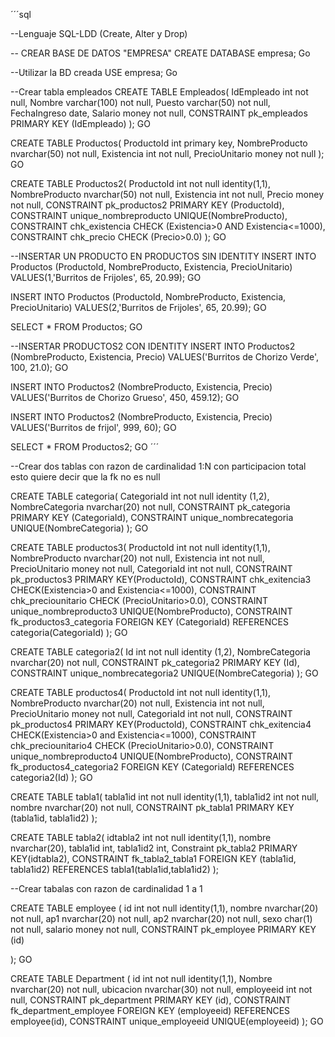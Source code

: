 ´´´sql

--Lenguaje SQL-LDD (Create, Alter y Drop)

-- CREAR BASE DE DATOS "EMPRESA"
CREATE DATABASE empresa;
Go

--Utilizar la BD creada
USE empresa;
Go

--Crear tabla empleados
CREATE TABLE Empleados(
IdEmpleado int not null,
Nombre varchar(100) not null,
Puesto varchar(50) not null,
FechaIngreso date,
Salario money not null,
CONSTRAINT pk_empleados
PRIMARY KEY (IdEmpleado)
);
GO

CREATE TABLE Productos(
ProductoId int primary key,
NombreProducto nvarchar(50) not null,
Existencia int not null,
PrecioUnitario money not null
);
GO

CREATE TABLE Productos2(
ProductoId int not null identity(1,1),
NombreProducto nvarchar(50) not null,
Existencia int not null,
Precio money not null,
CONSTRAINT pk_productos2
PRIMARY KEY (ProductoId),
CONSTRAINT unique_nombreproducto
UNIQUE(NombreProducto),
CONSTRAINT chk_existencia
CHECK (Existencia>0 AND Existencia<=1000),
CONSTRAINT chk_precio
CHECK (Precio>0.0)
);
GO

--INSERTAR UN PRODUCTO EN PRODUCTOS SIN IDENTITY
INSERT INTO Productos (ProductoId, NombreProducto, Existencia, PrecioUnitario)
VALUES(1,'Burritos de Frijoles', 65, 20.99);
GO

INSERT INTO Productos (ProductoId, NombreProducto, Existencia, PrecioUnitario)
VALUES(2,'Burritos de Frijoles', 65, 20.99);
GO

SELECT * FROM Productos;
GO

--INSERTAR PRODUCTOS2 CON IDENTITY
INSERT INTO Productos2 (NombreProducto, Existencia, Precio)
VALUES('Burritos de Chorizo Verde', 100, 21.0);
GO

INSERT INTO Productos2 (NombreProducto, Existencia, Precio)
VALUES('Burritos de Chorizo Grueso', 450, 459.12);
GO

INSERT INTO Productos2 (NombreProducto, Existencia, Precio)
VALUES('Burritos de frijol', 999, 60);
GO

SELECT * FROM Productos2;
GO
´´´

--Crear dos tablas con razon de cardinalidad 1:N con participacion total esto quiere decir que la fk no es null

CREATE TABLE categoria(
CategoriaId int not null identity (1,2),
NombreCategoria nvarchar(20) not null,
CONSTRAINT pk_categoria
PRIMARY KEY (CategoriaId),
CONSTRAINT unique_nombrecategoria
UNIQUE(NombreCategoria)
);
GO

CREATE TABLE productos3(
ProductoId int not null identity(1,1),
NombreProducto nvarchar(20) not null,
Existencia int not null,
PrecioUnitario money not null,
CategoriaId int not null,
CONSTRAINT pk_productos3
PRIMARY KEY(ProductoId),
CONSTRAINT	chk_exitencia3
CHECK(Existencia>0 and Existencia<=1000),
CONSTRAINT chk_preciounitario
CHECK (PrecioUnitario>0.0),
CONSTRAINT unique_nombreproducto3
UNIQUE(NombreProducto),
CONSTRAINT fk_productos3_categoria
FOREIGN KEY (CategoriaId)
REFERENCES categoria(CategoriaId)
);
GO



CREATE TABLE categoria2(
Id int not null identity (1,2),
NombreCategoria nvarchar(20) not null,
CONSTRAINT pk_categoria2
PRIMARY KEY (Id),
CONSTRAINT unique_nombrecategoria2
UNIQUE(NombreCategoria)
);
GO

CREATE TABLE productos4(
ProductoId int not null identity(1,1),
NombreProducto nvarchar(20) not null,
Existencia int not null,
PrecioUnitario money not null,
CategoriaId int not null,
CONSTRAINT pk_productos4
PRIMARY KEY(ProductoId),
CONSTRAINT	chk_exitencia4
CHECK(Existencia>0 and Existencia<=1000),
CONSTRAINT chk_preciounitario4
CHECK (PrecioUnitario>0.0),
CONSTRAINT unique_nombreproducto4
UNIQUE(NombreProducto),
CONSTRAINT fk_productos4_categoria2
FOREIGN KEY (CategoriaId)
REFERENCES categoria2(Id)
);
GO


CREATE TABLE tabla1(
tabla1id int not null identity(1,1),
tabla1id2 int not null,
nombre nvarchar(20) not null,
CONSTRAINT pk_tabla1
PRIMARY KEY (tabla1id, tabla1id2)
);


CREATE TABLE tabla2(
idtabla2 int not null identity(1,1),
nombre nvarchar(20),
tabla1id int,
tabla1id2 int,
Constraint pk_tabla2
PRIMARY KEY(idtabla2),
CONSTRAINT fk_tabla2_tabla1
FOREIGN KEY (tabla1id, tabla1id2)
REFERENCES tabla1(tabla1id,tabla1id2)
);

--Crear tabalas con razon de cardinalidad 1 a 1

CREATE TABLE employee
(
id int not null identity(1,1),
nombre nvarchar(20) not null,
ap1 nvarchar(20) not null,
ap2 nvarchar(20) not null,
sexo char(1) not null,
salario money not null,
CONSTRAINT pk_employee
PRIMARY KEY (id)

);
GO

CREATE TABLE Department
(
id int not null identity(1,1),
Nombre nvarchar(20) not null,
ubicacion nvarchar(30) not null,
employeeid int not null,
CONSTRAINT pk_department
PRIMARY KEY (id),
CONSTRAINT fk_department_employee
FOREIGN KEY (employeeid)
REFERENCES employee(id),
CONSTRAINT unique_employeeid
UNIQUE(employeeid)
);
GO

